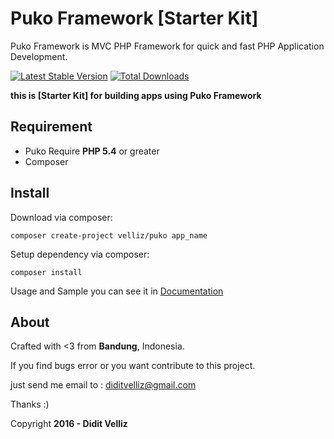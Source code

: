 # Puko Framework [Starter Kit]

Puko Framework is MVC PHP Framework for quick and fast PHP Application Development.

[![Latest Stable Version](https://poser.pugx.org/velliz/puko/v/stable)](https://packagist.org/packages/velliz/puko)
[![Total Downloads](https://poser.pugx.org/velliz/puko/downloads)](https://packagist.org/packages/velliz/puko)

**this is [Starter Kit] for building apps using Puko Framework**

## Requirement

* Puko Require **PHP 5.4** or greater
* Composer

## Install

Download via composer:
```
composer create-project velliz/puko app_name
```

Setup dependency via composer:
```
composer install
```

Usage and Sample you can see it in [Documentation](https://velliz.github.io/pukodocs)

## About

Crafted with <3 from **Bandung**, Indonesia.

If you find bugs error or you want contribute to this project. 

just send me email to : diditvelliz@gmail.com 

Thanks :)

Copyright **2016 - Didit Velliz**
